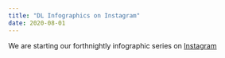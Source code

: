 ```yaml
---
title: "DL Infographics on Instagram"
date: 2020-08-01
---
```


We are starting our forthnightly infographic series on [Instagram](https://www.instagram.com/vlgiitr/)

